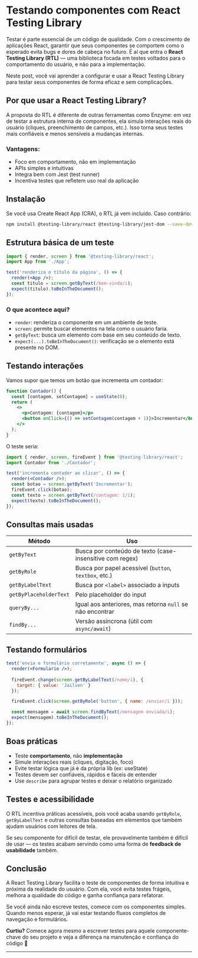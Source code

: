 # Testando componentes com React Testing Library

Testar é parte essencial de um código de qualidade. Com o crescimento de aplicações React, garantir que seus componentes se comportem como o esperado evita bugs e dores de cabeça no futuro. É aí que entra o **React Testing Library (RTL)** — uma biblioteca focada em testes voltados para o comportamento do usuário, e não para a implementação.

Neste post, você vai aprender a configurar e usar a React Testing Library para testar seus componentes de forma eficaz e sem complicações.

## Por que usar a React Testing Library?

A proposta do RTL é diferente de outras ferramentas como Enzyme: em vez de testar a estrutura interna de componentes, ela simula interações reais do usuário (cliques, preenchimento de campos, etc.). Isso torna seus testes mais confiáveis e menos sensíveis a mudanças internas.

### Vantagens:

- Foco em comportamento, não em implementação
- APIs simples e intuitivas
- Integra bem com Jest (test runner)
- Incentiva testes que refletem uso real da aplicação

## Instalação

Se você usa Create React App (CRA), o RTL já vem incluído. Caso contrário:

```bash
npm install @testing-library/react @testing-library/jest-dom --save-dev
````

## Estrutura básica de um teste

```jsx
import { render, screen } from '@testing-library/react';
import App from './App';

test('renderiza o título da página', () => {
  render(<App />);
  const titulo = screen.getByText(/bem-vindo/i);
  expect(titulo).toBeInTheDocument();
});
```

### O que acontece aqui?

* `render`: renderiza o componente em um ambiente de teste.
* `screen`: permite buscar elementos na tela como o usuário faria.
* `getByText`: busca um elemento com base em seu conteúdo de texto.
* `expect(...).toBeInTheDocument()`: verificação se o elemento está presente no DOM.

## Testando interações

Vamos supor que temos um botão que incrementa um contador:

```jsx
function Contador() {
  const [contagem, setContagem] = useState(0);
  return (
    <>
      <p>Contagem: {contagem}</p>
      <button onClick={() => setContagem(contagem + 1)}>Incrementar</button>
    </>
  );
}
```

O teste seria:

```jsx
import { render, screen, fireEvent } from '@testing-library/react';
import Contador from './Contador';

test('incrementa contador ao clicar', () => {
  render(<Contador />);
  const botao = screen.getByText('Incrementar');
  fireEvent.click(botao);
  const texto = screen.getByText(/contagem: 1/i);
  expect(texto).toBeInTheDocument();
});
```

## Consultas mais usadas

| Método                 | Uso                                                       |
| ---------------------- | --------------------------------------------------------- |
| `getByText`            | Busca por conteúdo de texto (case-insensitive com regex)  |
| `getByRole`            | Busca por papel acessível (`button`, `textbox`, etc.)     |
| `getByLabelText`       | Busca por `<label>` associado a inputs                    |
| `getByPlaceholderText` | Pelo placeholder do input                                 |
| `queryBy...`           | Igual aos anteriores, mas retorna `null` se não encontrar |
| `findBy...`            | Versão assíncrona (útil com `async/await`)                |

## Testando formulários

```jsx
test('envia o formulário corretamente', async () => {
  render(<Formulario />);
  
  fireEvent.change(screen.getByLabelText(/nome/i), {
    target: { value: 'Jailson' }
  });

  fireEvent.click(screen.getByRole('button', { name: /enviar/i }));

  const mensagem = await screen.findByText(/mensagem enviada/i);
  expect(mensagem).toBeInTheDocument();
});
```

## Boas práticas

* Teste **comportamento**, não **implementação**
* Simule interações reais (cliques, digitação, foco)
* Evite testar lógica que já é da própria lib (ex: useState)
* Testes devem ser confiáveis, rápidos e fáceis de entender
* Use `describe` para agrupar testes e deixar o relatório organizado

## Testes e acessibilidade

O RTL incentiva práticas acessíveis, pois você acaba usando `getByRole`, `getByLabelText` e outras consultas baseadas em elementos que também ajudam usuários com leitores de tela.

Se seu componente for difícil de testar, ele provavelmente também é difícil de usar — os testes acabam servindo como uma forma de **feedback de usabilidade** também.

## Conclusão

A React Testing Library facilita o teste de componentes de forma intuitiva e próxima da realidade do usuário. Com ela, você evita testes frágeis, melhora a qualidade do código e ganha confiança para refatorar.

Se você ainda não escreve testes, comece com os componentes simples. Quando menos esperar, já vai estar testando fluxos completos de navegação e formulários.

**Curtiu?** Comece agora mesmo a escrever testes para aquele componente-chave do seu projeto e veja a diferença na manutenção e confiança do código 🚀

---
